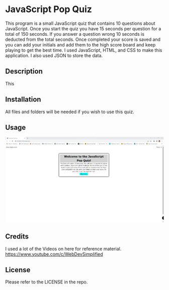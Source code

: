 # JavaScript Pop Quiz
This program is a small JavaScript quiz that contains 10 questions about JavaScript. Once you start the quiz you have 15 seconds per question for a total of 150 seconds. If you answer a question wrong 10 seconds is deducted from the total seconds. Once completed your score is saved and you can add your initials and add them to the high score board and keep playing to get the best time. I used JavaScript, HTML, and CSS to make this application. I also used JSON to store the data. 

## Description
This 
## Installation
All files and folders will be needed if you wish to use this quiz. 
## Usage

![alttext](assets/images/site.png)

## Credits
I used a lot of the Videos on here for reference material. 
https://www.youtube.com/c/WebDevSimplified
## License

Please refer to the LICENSE in the repo.